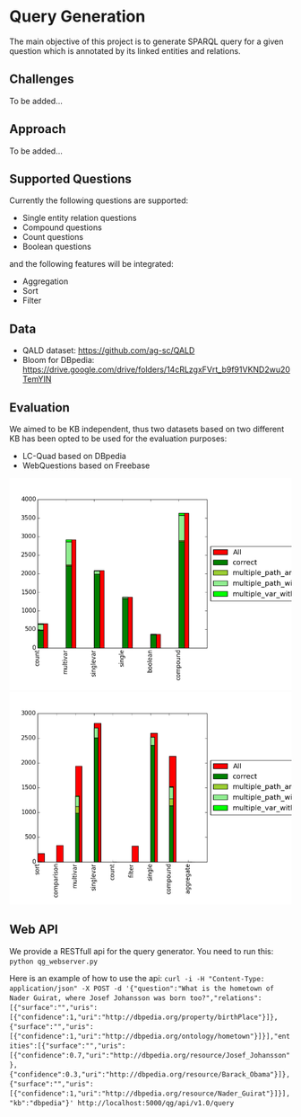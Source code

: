 [lc_quad]: images/lc_quad.png "Results on LC-Quad"
[webq]: images/webq.png "Results on WebQuestions"


# Query Generation

The main objective of this project is to generate SPARQL query for a given question which is annotated by its linked entities and relations.

## Challenges
To be added... 

## Approach
To be added...

## Supported Questions
Currently the following questions are supported:
* Single entity relation questions
* Compound questions
* Count questions
* Boolean questions

and the following features will be integrated:
* Aggregation 
* Sort
* Filter

## Data
* QALD dataset: https://github.com/ag-sc/QALD
* Bloom for DBpedia: https://drive.google.com/drive/folders/14cRLzgxFVrt_b9f91VKND2wu20TemYIN

## Evaluation
We aimed to be KB independent, thus two datasets based on two different KB has been opted to be used for the evaluation purposes:
* LC-Quad based on DBpedia
* WebQuestions based on Freebase 

![alt text][lc_quad]
![alt text][webq]

## Web API

We provide a RESTfull api for the query generator. You need to run this:
``
python qg_webserver.py
``

Here is an example of how to use the api:
``
curl -i -H "Content-Type: application/json" -X POST -d '{"question":"What is the hometown of Nader Guirat, where Josef Johansson was born too?","relations":[{"surface":"","uris":[{"confidence":1,"uri":"http://dbpedia.org/property/birthPlace"}]},{"surface":"","uris":[{"confidence":1,"uri":"http://dbpedia.org/ontology/hometown"}]}],"entities":[{"surface":"","uris":[{"confidence":0.7,"uri":"http://dbpedia.org/resource/Josef_Johansson"},{"confidence":0.3,"uri":"http://dbpedia.org/resource/Barack_Obama"}]},{"surface":"","uris":[{"confidence":1,"uri":"http://dbpedia.org/resource/Nader_Guirat"}]}],"kb":"dbpedia"}' http://localhost:5000/qg/api/v1.0/query
``
